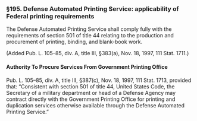 ### §195. Defense Automated Printing Service: applicability of Federal printing requirements ###

The Defense Automated Printing Service shall comply fully with the requirements of section 501 of title 44 relating to the production and procurement of printing, binding, and blank-book work.

(Added Pub. L. 105–85, div. A, title III, §383(a), Nov. 18, 1997, 111 Stat. 1711.)

#### Authority To Procure Services From Government Printing Office ####

Pub. L. 105–85, div. A, title III, §387(c), Nov. 18, 1997, 111 Stat. 1713, provided that: “Consistent with section 501 of title 44, United States Code, the Secretary of a military department or head of a Defense Agency may contract directly with the Government Printing Office for printing and duplication services otherwise available through the Defense Automated Printing Service.”